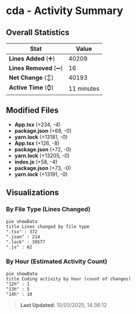 # cda - Activity Summary 

## Overall Statistics

| Stat                   | Value                                                             |
| ---------------------- | ----------------------------------------------------------------- |
| **Lines Added** (➕)   | 40209                                          |
| **Lines Removed** (➖) | 16                                        |
| **Net Change** (↕)    | 40193                |
| **Active Time** (⌚)   | 11 minutes |


## Modified Files
- **App.tsx** (+234, -4)
- **package.json** (+69, -0)
- **yarn.lock** (+13181, -0)
- **App.tsx** (+126, -8)
- **package.json** (+72, -0)
- **yarn.lock** (+13205, -0)
- **index.js** (+58, -4)
- **package.json** (+73, -0)
- **yarn.lock** (+13191, -0)

## Visualizations

### By File Type (Lines Changed)

```mermaid
pie showData
title Lines changed by file type
".tsx" : 372
".json" : 214
".lock" : 39577
".js" : 62
```

### By Hour (Estimated Activity Count)

```mermaid
pie showData
title Coding activity by hour (count of changes)
"12h" : 1
"13h" : 5
"14h" : 10
```


> **Last Updated:** 10/03/2025, 14:36:12